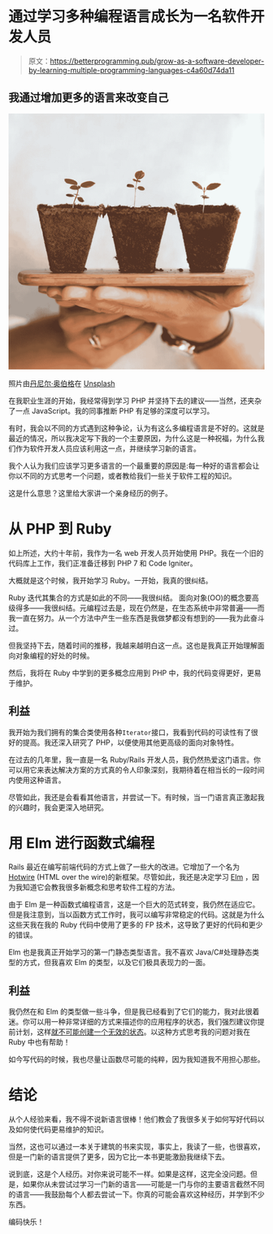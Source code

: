 # 通过学习多种编程语言成长为一名软件开发人员

> 原文：<https://betterprogramming.pub/grow-as-a-software-developer-by-learning-multiple-programming-languages-c4a60d74da11>

## 我通过增加更多的语言来改变自己

![](img/63df176248641a3b79fa1a34888322d8.png)

照片由[丹尼尔·奥伯格](https://unsplash.com/@artic_studios?utm_source=unsplash&utm_medium=referral&utm_content=creditCopyText)在 [Unsplash](/s/photos/growing?utm_source=unsplash&utm_medium=referral&utm_content=creditCopyText)

在我职业生涯的开始，我经常得到学习 PHP 并坚持下去的建议——当然，还夹杂了一点 JavaScript。我的同事推断 PHP 有足够的深度可以学习。

有时，我会以不同的方式遇到这种争论，认为有这么多编程语言是不好的。这就是最近的情况，所以我决定写下我的一个主要原因，为什么这是一种祝福，为什么我们作为软件开发人员应该利用这一点，并继续学习新的语言。

我个人认为我们应该学习更多语言的一个最重要的原因是:每一种好的语言都会让你以不同的方式思考一个问题，或者教给我们一些关于软件工程的知识。

这是什么意思？这里给大家讲一个亲身经历的例子。

# 从 PHP 到 Ruby

如上所述，大约十年前，我作为一名 web 开发人员开始使用 PHP。我在一个旧的代码库上工作，我们正准备迁移到 PHP 7 和 Code Igniter。

大概就是这个时候，我开始学习 Ruby。一开始，我真的很纠结。

Ruby 迭代其集合的方式是如此的不同——我很纠结。
面向对象(OO)的概念要高级得多——我很纠结。元编程过去是，现在仍然是，在生态系统中非常普遍——而我一直在努力。从一个方法中产生一些东西是我做梦都没有想到的——我为此奋斗过。

但我坚持下去，随着时间的推移，我越来越明白这一点。这也是我真正开始理解面向对象编程的好处的时候。

然后，我将在 Ruby 中学到的更多概念应用到 PHP 中，我的代码变得更好，更易于维护。

## 利益

我开始为我们拥有的集合类使用各种`Iterator`接口，我看到代码的可读性有了很好的提高。我还深入研究了 PHP，以便使用其他更高级的面向对象特性。

在过去的几年里，我一直是一名 Ruby/Rails 开发人员，我仍然热爱这门语言。你可以用它来表达解决方案的方式真的令人印象深刻，我期待着在相当长的一段时间内使用这种语言。

尽管如此，我还是会看看其他语言，并尝试一下。有时候，当一门语言真正激起我的兴趣时，我会更深入地研究。

# 用 Elm 进行函数式编程

Rails 最近在编写前端代码的方式上做了一些大的改进。它增加了一个名为 [Hotwire](https://hotwire.dev/) (HTML over the wire)的新框架。尽管如此，我还是决定学习 [Elm](https://elm-lang.org/) ，因为我知道它会教我很多新概念和思考软件工程的方法。

由于 Elm 是一种函数式编程语言，这是一个巨大的范式转变，我仍然在适应它。但是我注意到，当以函数方式工作时，我可以编写非常稳定的代码。这就是为什么这些天我在我的 Ruby 代码中使用了更多的 FP 技术，这导致了更好的代码和更少的错误。

Elm 也是我真正开始学习的第一门静态类型语言。我不喜欢 Java/C#处理静态类型的方式，但我喜欢 Elm 的类型，以及它们极具表现力的一面。

## 利益

我仍然在和 Elm 的类型做一些斗争，但是我已经看到了它们的能力，我对此很着迷。你可以用一种非常详细的方式来描述你的应用程序的状态，我们强烈建议你提前计划，这样[就不可能创建一个无效的状态](https://www.youtube.com/watch?v=IcgmSRJHu_8)。以这种方式思考我的问题对我在 Ruby 中也有帮助！

如今写代码的时候，我也尽量让函数尽可能的纯粹，因为我知道我不用担心那些。

# 结论

从个人经验来看，我不得不说新语言很棒！他们教会了我很多关于如何写好代码以及如何使代码更易维护的知识。

当然，这也可以通过一本关于建筑的书来实现，事实上，我读了一些，也很喜欢，但是一门新的语言提供了更多，因为它比一本书更能激励我继续下去。

说到底，这是个人经历。对你来说可能不一样。如果是这样，这完全没问题。但是，如果你从未尝试过学习一门新的语言——可能是一门与你的主要语言截然不同的语言——我鼓励每个人都去尝试一下。你真的可能会喜欢这种经历，并学到不少东西。

编码快乐！